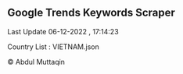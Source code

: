 

## Google Trends Keywords Scraper 
 
Last Update 06-12-2022 , 17:14:23

Country List :
VIETNAM.json



© Abdul Muttaqin 
